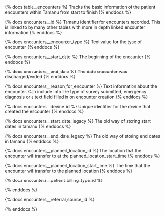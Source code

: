 {% docs table__encounters %}
Tracks the basic information of the patient encounters within Tamanu from start to finish
{% enddocs %}

{% docs encounters__id %}
Tamanu identifier for encounters recorded. This is linked to by many other tables with more in depth linked encounter information
{% enddocs %}

{% docs encounters__encounter_type %}
Text value for the type of encounter
{% enddocs %}

{% docs encounters__start_date %}
The beginning of the encounter
{% enddocs %}

{% docs encounters__end_date %}
The date encounter was discharged/ended
{% enddocs %}

{% docs encounters__reason_for_encounter %}
Text information about the encounter. Can include info like type of survey submitted, emergency diagnosis or a text field filled in on encounter creation
{% enddocs %}

{% docs encounters__device_id %}
Unique identifier for the device that created the encounter
{% enddocs %}

{% docs encounters__start_date_legacy %}
The old way of storing start dates in tamanu
{% enddocs %}

{% docs encounters__end_date_legacy %}
The old way of storing end dates in tamanu
{% enddocs %}

{% docs encounters__planned_location_id %}
The location that the encounter will transfer to at the planned_location_start_time
{% enddocs %}

{% docs encounters__planned_location_start_time %}
The time that the encounter will transfer to the planned location
{% enddocs %}

{% docs encounters__patient_billing_type_id %}

{% enddocs %}

{% docs encounters__referral_source_id %}

{% enddocs %}

